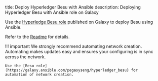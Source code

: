 title: Deploy Hyperledger Besu with Ansible 
description: Deploying Hyperledger Besu with Ansible role on Galaxy 
<!--- END of page meta data -->

Use the [Hyperledge Besu role](https://galaxy.ansible.com/pegasyseng/hyperledger_besu) published on Galaxy to deploy Besu using Ansible. 

Refer to the [Readme](https://galaxy.ansible.com/pegasyseng/hyperledger_besu) for details.  

!!! important
    We strongly recommend automating network creation. Automating makes updates easy and ensures your
    configuring is in sync across the network. 
    
    Use the [Besu role](https://galaxy.ansible.com/pegasyseng/hyperledger_besu) for automation of network creation. 
